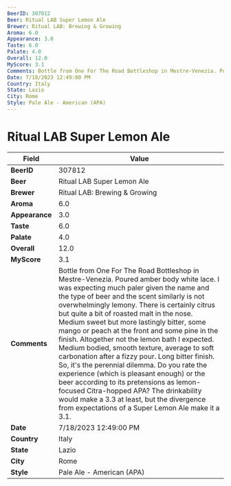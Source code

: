 ```yaml
---
BeerID: 307812
Beer: Ritual LAB Super Lemon Ale
Brewer: Ritual LAB: Brewing & Growing
Aroma: 6.0
Appearance: 3.0
Taste: 6.0
Palate: 4.0
Overall: 12.0
MyScore: 3.1
Comments: Bottle from One For The Road Bottleshop in Mestre-Venezia. Poured amber body white lace. I was expecting much paler given the name and the type of beer and the scent similarly is not overwhelmingly lemony. There is certainly citrus but quite a bit of roasted malt in the nose. Medium sweet but more lastingly bitter, some mango or peach at the front and some pine in the finish. Altogether not the lemon bath I expected. Medium bodied, smooth texture, average to soft carbonation after a fizzy pour. Long bitter finish. So, it's the perennial dilemma. Do you rate the experience (which is pleasant enough) or the beer according to its pretensions as lemon-focused Citra-hopped APA? The drinkability would make a 3.3 at least, but the divergence from expectations of a Super Lemon Ale make it a 3.1.
Date: 7/18/2023 12:49:00 PM
Country: Italy
State: Lazio
City: Rome
Style: Pale Ale - American (APA)
---
```


# Ritual LAB Super Lemon Ale 

| Field         | Value |
|---------------|-------|
| **BeerID** | 307812 |
| **Beer** | Ritual LAB Super Lemon Ale  |
| **Brewer** | Ritual LAB: Brewing & Growing |
| **Aroma** | 6.0 |
| **Appearance** | 3.0 |
| **Taste** | 6.0 |
| **Palate** | 4.0 |
| **Overall** | 12.0 |
| **MyScore** | 3.1 |
| **Comments** | Bottle from One For The Road Bottleshop in Mestre-Venezia. Poured amber body white lace. I was expecting much paler given the name and the type of beer and the scent similarly is not overwhelmingly lemony. There is certainly citrus but quite a bit of roasted malt in the nose. Medium sweet but more lastingly bitter, some mango or peach at the front and some pine in the finish. Altogether not the lemon bath I expected. Medium bodied, smooth texture, average to soft carbonation after a fizzy pour. Long bitter finish. So, it's the perennial dilemma. Do you rate the experience (which is pleasant enough) or the beer according to its pretensions as lemon-focused Citra-hopped APA? The drinkability would make a 3.3 at least, but the divergence from expectations of a Super Lemon Ale make it a 3.1. |
| **Date** | 7/18/2023 12:49:00 PM |
| **Country** | Italy |
| **State** | Lazio |
| **City** | Rome |
| **Style** | Pale Ale - American (APA) |
